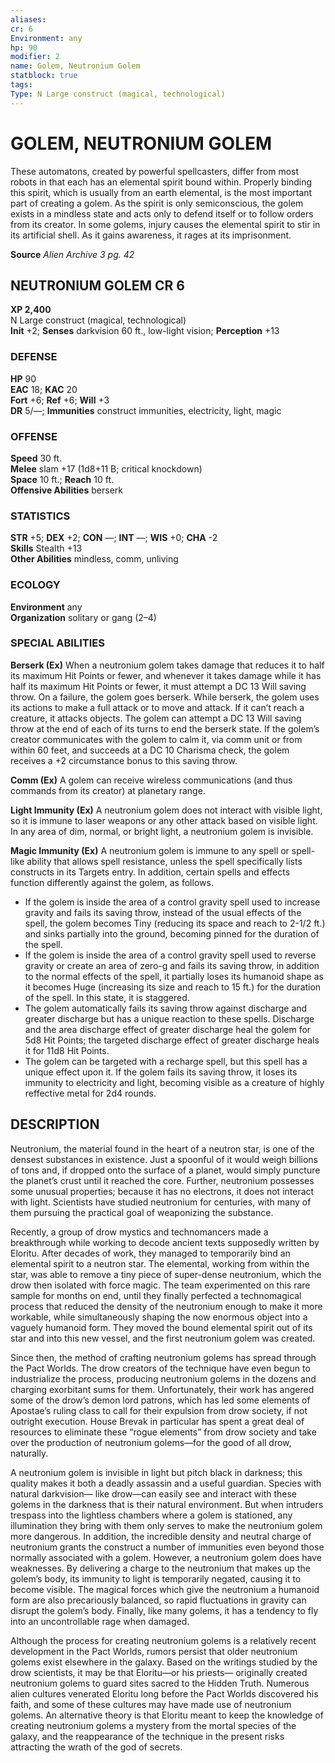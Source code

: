 ```yaml
---
aliases: 
cr: 6
Environment: any
hp: 90
modifier: 2
name: Golem, Neutronium Golem
statblock: true
tags: 
Type: N Large construct (magical, technological)  
---
```

# GOLEM, NEUTRONIUM GOLEM
These automatons, created by powerful spellcasters, differ from most robots in that each has an elemental spirit bound within. Properly binding this spirit, which is usually from an earth elemental, is the most important part of creating a golem. As the spirit is only semiconscious, the golem exists in a mindless state and acts only to defend itself or to follow orders from its creator. In some golems, injury causes the elemental spirit to stir in its artificial shell. As it gains awareness, it rages at its imprisonment.


**Source** _Alien Archive 3 pg. 42_

## NEUTRONIUM GOLEM CR 6

**XP 2,400**  
N Large construct (magical, technological)  
**Init** +2; **Senses** darkvision 60 ft., low-light vision; **Perception** +13  

### DEFENSE

**HP** 90  
**EAC** 18; **KAC** 20  
**Fort** +6; **Ref** +6; **Will** +3  
**DR** 5/—; **Immunities** construct immunities, electricity, light, magic  

### OFFENSE

**Speed** 30 ft.  
**Melee** slam +17 (1d8+11 B; critical knockdown)  
**Space** 10 ft.; **Reach** 10 ft.  
**Offensive Abilities** berserk

### STATISTICS

**STR** +5; **DEX** +2; **CON** —; **INT** —; **WIS** +0; **CHA** -2  
**Skills** Stealth +13  
**Other Abilities** mindless, comm, unliving

### ECOLOGY

**Environment** any  
**Organization** solitary or gang (2–4)

### SPECIAL ABILITIES

**Berserk (Ex)** When a neutronium golem takes damage that reduces it to half its maximum Hit Points or fewer, and whenever it takes damage while it has half its maximum Hit Points or fewer, it must attempt a DC 13 Will saving throw. On a failure, the golem goes berserk. While berserk, the golem uses its actions to make a full attack or to move and attack. If it can’t reach a creature, it attacks objects. The golem can attempt a DC 13 Will saving throw at the end of each of its turns to end the berserk state. If the golem’s creator communicates with the golem to calm it, via comm unit or from within 60 feet, and succeeds at a DC 10 Charisma check, the golem receives a +2 circumstance bonus to this saving throw.

**Comm (Ex)** A golem can receive wireless communications (and thus commands from its creator) at planetary range.

**Light Immunity (Ex)** A neutronium golem does not interact with visible light, so it is immune to laser weapons or any other attack based on visible light. In any area of dim, normal, or bright light, a neutronium golem is invisible.

**Magic Immunity (Ex)** A neutronium golem is immune to any spell or spell-like ability that allows spell resistance, unless the spell specifically lists constructs in its Targets entry. In addition, certain spells and effects function differently against the golem, as follows.

-   If the golem is inside the area of a control gravity spell used to increase gravity and fails its saving throw, instead of the usual effects of the spell, the golem becomes Tiny (reducing its space and reach to 2-1/2 ft.) and sinks partially into the ground, becoming pinned for the duration of the spell.
-   If the golem is inside the area of a control gravity spell used to reverse gravity or create an area of zero-g and fails its saving throw, in addition to the normal effects of the spell, it partially loses its humanoid shape as it becomes Huge (increasing its size and reach to 15 ft.) for the duration of the spell. In this state, it is staggered.
-   The golem automatically fails its saving throw against discharge and greater discharge but has a unique reaction to these spells. Discharge and the area discharge effect of greater discharge heal the golem for 5d8 Hit Points; the targeted discharge effect of greater discharge heals it for 11d8 Hit Points.
-   The golem can be targeted with a recharge spell, but this spell has a unique effect upon it. If the golem fails its saving throw, it loses its immunity to electricity and light, becoming visible as a creature of highly reffective metal for 2d4 rounds.

## DESCRIPTION

Neutronium, the material found in the heart of a neutron star, is one of the densest substances in existence. Just a spoonful of it would weigh billions of tons and, if dropped onto the surface of a planet, would simply puncture the planet’s crust until it reached the core. Further, neutronium possesses some unusual properties; because it has no electrons, it does not interact with light. Scientists have studied neutronium for centuries, with many of them pursuing the practical goal of weaponizing the substance.

Recently, a group of drow mystics and technomancers made a breakthrough while working to decode ancient texts supposedly written by Eloritu. After decades of work, they managed to temporarily bind an elemental spirit to a neutron star. The elemental, working from within the star, was able to remove a tiny piece of super-dense neutronium, which the drow then isolated with force magic. The team experimented on this rare sample for months on end, until they finally perfected a technomagical process that reduced the density of the neutronium enough to make it more workable, while simultaneously shaping the now enormous object into a vaguely humanoid form. They moved the bound elemental spirit out of its star and into this new vessel, and the first neutronium golem was created.

Since then, the method of crafting neutronium golems has spread through the Pact Worlds. The drow creators of the technique have even begun to industrialize the process, producing neutronium golems in the dozens and charging exorbitant sums for them. Unfortunately, their work has angered some of the drow’s demon lord patrons, which has led some elements of Apostae’s ruling class to call for their expulsion from drow society, if not outright execution. House Brevak in particular has spent a great deal of resources to eliminate these “rogue elements” from drow society and take over the production of neutronium golems—for the good of all drow, naturally.

A neutronium golem is invisible in light but pitch black in darkness; this quality makes it both a deadly assassin and a useful guardian. Species with natural darkvision— like drow—can easily see and interact with these golems in the darkness that is their natural environment. But when intruders trespass into the lightless chambers where a golem is stationed, any illumination they bring with them only serves to make the neutronium golem more dangerous. In addition, the incredible density and neutral charge of neutronium grants the construct a number of immunities even beyond those normally associated with a golem. However, a neutronium golem does have weaknesses. By delivering a charge to the neutronium that makes up the golem’s body, its immunity to light is temporarily negated, causing it to become visible. The magical forces which give the neutronium a humanoid form are also precariously balanced, so rapid fluctuations in gravity can disrupt the golem’s body. Finally, like many golems, it has a tendency to fly into an uncontrollable rage when damaged.

Although the process for creating neutronium golems is a relatively recent development in the Pact Worlds, rumors persist that older neutronium golems exist elsewhere in the galaxy. Based on the writings studied by the drow scientists, it may be that Eloritu—or his priests— originally created neutronium golems to guard sites sacred to the Hidden Truth. Numerous alien cultures venerated Eloritu long before the Pact Worlds discovered his faith, and some of these cultures may have made use of neutronium golems. An alternative theory is that Eloritu meant to keep the knowledge of creating neutronium golems a mystery from the mortal species of the galaxy, and the reappearance of the technique in the present risks attracting the wrath of the god of secrets.
